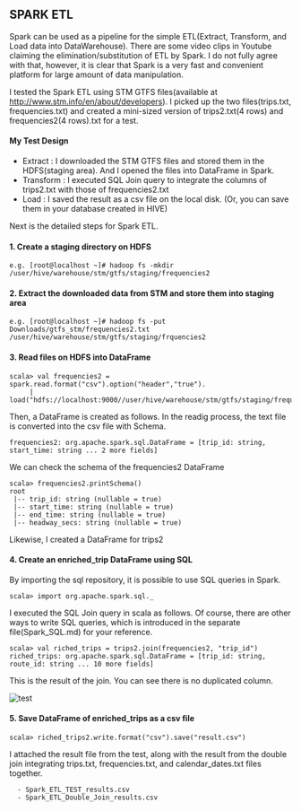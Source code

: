 ## SPARK ETL

Spark can be used as a pipeline for the simple ETL(Extract, Transform, and Load data into DataWarehouse). There are some video clips in Youtube claiming the elimination/substitution of ETL by Spark. I do not fully agree with that, however, it is clear that Spark is a very fast and convenient platform for large amount of data manipulation.

I tested the Spark ETL using STM GTFS files(available at http://www.stm.info/en/about/developers). I picked up the two files(trips.txt, frequencies.txt) and created a mini-sized version of trips2.txt(4 rows) and frequencies2(4 rows).txt for a test.

#### My Test Design

- Extract
  : I downloaded the STM GTFS files and stored them in the HDFS(staging area). And I opened the files into DataFrame in Spark.
- Transform
  : I executed SQL Join query to integrate the columns of trips2.txt with those of frequencies2.txt 
- Load
  : I saved the result as a csv file on the local disk. (Or, you can save them in your database created in HIVE)

Next is the detailed steps for Spark ETL.

#### 1. Create a staging directory on HDFS
```
e.g. [root@localhost ~]# hadoop fs -mkdir /user/hive/warehouse/stm/gtfs/staging/frequencies2
```
#### 2. Extract the downloaded data from STM and store them into staging area 
```
e.g. [root@localhost ~]# hadoop fs -put Downloads/gtfs_stm/frequencies2.txt /user/hive/warehouse/stm/gtfs/staging/frquencies2
```
#### 3. Read files on HDFS into DataFrame 
```
scala> val frequencies2 = spark.read.format("csv").option("header","true").
     | load("hdfs://localhost:9000//user/hive/warehouse/stm/gtfs/staging/frequencies2/frequncies2.txt")
```
Then, a DataFrame is created as follows. In the readig process, the text file is converted into the csv file with Schema.
```
frequencies2: org.apache.spark.sql.DataFrame = [trip_id: string, start_time: string ... 2 more fields]
```
We can check the schema of the frequencies2 DataFrame
```
scala> frequencies2.printSchema()
root
 |-- trip_id: string (nullable = true)
 |-- start_time: string (nullable = true)
 |-- end_time: string (nullable = true)
 |-- headway_secs: string (nullable = true)
```
Likewise, I created a DataFrame for trips2

#### 4. Create an enriched_trip DataFrame using SQL

By importing the sql repository, it is possible to use SQL queries in Spark.
```
scala> import org.apache.spark.sql._
```
I executed the SQL Join query in scala as follows. Of course, there are other ways to write SQL queries, which is introduced in the separate file(Spark_SQL.md) for your reference.
```
scala> val riched_trips = trips2.join(frequencies2, "trip_id")
riched_trips: org.apache.spark.sql.DataFrame = [trip_id: string, route_id: string ... 10 more fields]
```
This is the result of the join. You can see there is no duplicated column.

![test](https://user-images.githubusercontent.com/37023565/47673670-ae89be80-db8b-11e8-8262-923228fa2ccf.jpg)

#### 5. Save DataFrame of enriched_trips as a csv file
```
scala> riched_trips2.write.format("csv").save("result.csv")
```
I attached the result file from the test, along with the result from the double join integrating trips.txt, frequencies.txt, and calendar_dates.txt files together.
```
  - Spark_ETL_TEST_results.csv
  - Spark_ETL_Double_Join_results.csv
```
